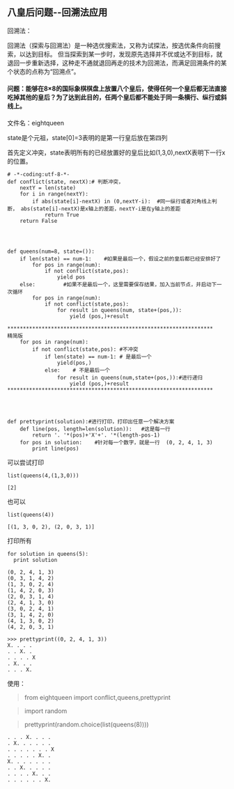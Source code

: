 ## 八皇后问题--回溯法应用

回溯法：

回溯法（探索与回溯法）是一种选优搜索法，又称为试探法，按选优条件向前搜索，以达到目标。 但当探索到某一步时，发现原先选择并不优或达不到目标，就退回一步重新选择，这种走不通就退回再走的技术为回溯法，而满足回溯条件的某个状态的点称为“回溯点”。

#### 问题：能够在8×8的国际象棋棋盘上放置八个皇后，使得任何一个皇后都无法直接吃掉其他的皇后？为了达到此目的，任两个皇后都不能处于同一条横行、纵行或斜线上。


文件名：eightqueen


state是个元祖，state[0]=3表明的是第一行皇后放在第四列

首先定义冲突，state表明所有的已经放置好的皇后比如(1,3,0),nextX表明下一行x的位置。



```
# -*-coding:utf-8-*- 
def conflict(state, nextX):# 判断冲突，
    nextY = len(state)
    for i in range(nextY):
        if abs(state[i]-nextX) in (0,nextY-i):  #同一纵行或者对角线上判断， abs(state[i]-nextX)是x轴上的差距，nextY-i是在y轴上的差距
            return True
    return False




def queens(num=8, state=()):
    if len(state) == num-1:    #如果是最后一个，假设之前的皇后都已经安排好了
        for pos in range(num):
            if not conflict(state,pos):
                yield pos
    else:         #如果不是最后一个，这里需要保存结果，加入当前节点，并启动下一次循环
        for pos in range(num):
            if not conflict(state,pos):
                for result in queens(num, state+(pos,)):
                    yield (pos,)+result

******************************************************************
精简版    
    for pos in range(num):
        if not conflict(state,pos): #不冲突
            if len(state) == num-1: # 是最后一个
                yield(pos,)
            else:    # 不是最后一个
                for result in queens(num,state+(pos,)):#进行递归
                    yield (pos,)+result
******************************************************************




def prettyprint(solution):#进行打印，打印出任意一个解决方案
    def line(pos, length=len(solution)):   #这是每一行
        return '. '*(pos)+'X'+'. '*(length-pos-1)
    for pos in solution:    #针对每一个数字，就是一行  (0, 2, 4, 1, 3)
        print line(pos)

```

可以尝试打印

```
list(queens(4,(1,3,0)))

[2]
```

也可以

```
list(queens(4))

[(1, 3, 0, 2), (2, 0, 3, 1)]
```

打印所有

```
for solution in queens(5):
  print solution 

(0, 2, 4, 1, 3)
(0, 3, 1, 4, 2)
(1, 3, 0, 2, 4)
(1, 4, 2, 0, 3)
(2, 0, 3, 1, 4)
(2, 4, 1, 3, 0)
(3, 0, 2, 4, 1)
(3, 1, 4, 2, 0)
(4, 1, 3, 0, 2)
(4, 2, 0, 3, 1)
```

```
>>> prettyprint((0, 2, 4, 1, 3))
X. . . .
. . X. .
. . . . X
. X. . .
. . . X.
```



使用：


> from eightqueen import conflict,queens,prettyprint

> import random

>prettyprint(random.choice(list(queens(8))))


```
. . . X. . . .
. X. . . . . .
. . . . . . . X
. . . . . X. .
X. . . . . . .
. . X. . . . .
. . . . X. . .
. . . . . . X.
```


